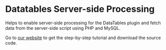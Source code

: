 # Datatables Server-side Processing
Helps to enable server-side processing for the DataTables plugin and fetch data from the server-side script using PHP and MySQL.

Go to [our website](https://www.codexworld.com/datatables-server-side-processing-with-php-mysql/) to get the step-by-step tutorial and download the source code. 


